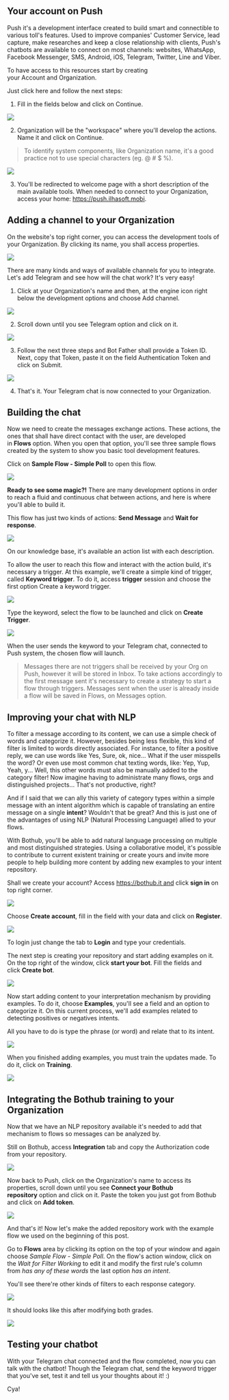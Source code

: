 ##  Your account on Push ##
Push it's a development interface created to build smart and connectible to various toll's features. Used to improve companies' Customer Service, lead capture, make researches and keep a close relationship with clients, Push's chatbots are available to connect on most channels: websites, WhatsApp, Facebook Messenger, SMS, Android, iOS, Telegram, Twitter, Line and Viber.

To have access to this resources start by creating your Account and Organization.

Just click here and follow the next steps:

1. Fill in the fields below and click on Continue.

![](/img/img22.png)

2. Organization will be the "workspace" where you'll develop the actions. Name it and click on Continue.

>To identify system components, like Organization name, it's a good practice not to use special characters (eg. @ # $ %).

![](/img/img23.png)

3. You'll be redirected to welcome page with a short description of the main available tools. When needed to connect to your Organization, access your home: https://push.ilhasoft.mobi.

## Adding a channel to your Organization ##
On the website's top right corner, you can access the development tools of your Organization. By clicking its name, you shall access properties.

![](/img/img24.png)

There are many kinds and ways of available channels for you to integrate. Let's add Telegram and see how will the chat work? It's very easy!

1. Click at your Organization's name and then, at the engine icon right below the development options and choose Add channel.

![](/img/img25.png)

2. Scroll down until you see Telegram option and click on it.

![](/img/img27.png)

3. Follow the next three steps and Bot Father shall provide a Token ID. Next, copy that Token, paste it on the field Authentication Token and click on Submit.

![](/img/img28.png)

4. That's it. Your Telegram chat is now connected to your Organization.

## Building the chat ##
Now we need to create the messages exchange actions. These actions, the ones that shall have direct contact with the user, are developed in **Flows** option. When you open that option, you'll see three sample flows created by the system to show you basic tool development features.

Click on **Sample Flow - Simple Poll** to open this flow.

![](/img/img29.png)

**Ready to see some magic?!** There are many development options in order to reach a fluid and continuous chat between actions, and here is where you'll able to build it.

This flow has just two kinds of actions: **Send Message** and **Wait for response**.

![](/img/img30.png)

On our knowledge base, it's available an action list with each description.

To allow the user to reach this flow and interact with the action build, it's necessary a trigger. At this example, we'll create a simple kind of trigger, called **Keyword trigger**. To do it, access **trigger** session and choose the first option Create a keyword trigger.

![](/img/img31.png)

Type the keyword, select the flow to be launched and click on **Create Trigger**.

![](/img/img32.png)

When the user sends the keyword to your Telegram chat, connected to Push system, the chosen flow will launch.

>Messages there are not triggers shall be received by your Org on Push, however it will be stored in Inbox. To take actions accordingly to the first message sent it's necessary to create a strategy to start a flow through triggers. Messages sent when the user is already inside a flow will be saved in Flows, on Messages option.

## Improving your chat with NLP ##
To filter a message according to its content, we can use a simple check of words and categorize it. However, besides being less flexible, this kind of filter is limited to words directly associated. For instance, to filter a positive reply, we can use words like Yes, Sure, ok, nice... What if the user misspells the word? Or even use most common chat texting words, like: Yep, Yup, Yeah, y... Well, this other words must also be manually added to the category filter! Now imagine having to administrate many flows, orgs and distinguished projects... That's not productive, right?

And if I said that we can ally this variety of category types within a simple message with an intent algorithm which is capable of translating an entire message on a single **intent**? Wouldn't that be great? And this is just one of the advantages of using NLP (Natural Processing Language) allied to your flows.

With Bothub, you'll be able to add natural language processing on multiple and most distinguished strategies. Using a collaborative model, it's possible to contribute to current existent training or create yours and invite more people to help building more content by adding new examples to your intent repository.

Shall we create your account? Access https://bothub.it and click **sign in** on top right corner.

![](/img/img33.png)

Choose **Create account**, fill in the field with your data and click on **Register**.

![](/img/img34.png)

To login just change the tab to **Login** and type your credentials.

The next step is creating your repository and start adding examples on it. On the top right of the window, click **start your bot**. Fill the fields and click **Create bot**.

![](/img/img35.png)

Now start adding content to your interpretation mechanism by providing examples. To do it, choose **Examples**, you'll see a field and an option to categorize it. On this current process, we'll add examples related to detecting positives or negatives intents.

All you have to do is type the phrase (or word) and relate that to its intent.

![](/img/img36.png)

When you finished adding examples, you must train the updates made. To do it, click on **Training**.

![](/img/img37.png)

## Integrating the Bothub training to your Organization ##
Now that we have an NLP repository available it's needed to add that mechanism to flows so messages can be analyzed by.

Still on Bothub, access **Integration** tab and copy the Authorization code from your repository.

![](/img/img38.png)

Now back to Push, click on the Organization's name to access its properties, scroll down until you see **Connect your Bothub repository** option and click on it. Paste the token you just got from Bothub and click on **Add token**.

![](/img/img39.png)

And that's it! Now let's make the added repository work with the example flow we used on the beginning of this post.

Go to **Flows** area by clicking its option on the top of your window and again choose *Sample Flow - Simple Poll*. On the flow's action window, click on the *Wait for Filter Working* to edit it and modify the first rule's column from *has any of these words* the last option *has an intent*.

You'll see there're other kinds of filters to each response category.

![](/img/img40.png)

It should looks like this after modifying both grades.

![](/img/img41.png)

## Testing your chatbot ##
With your Telegram chat connected and the flow completed, now you can talk with the chatbot! Though the Telegram chat, send the keyword trigger that you've set, test it and tell us your thoughts about it! :)

Cya!
